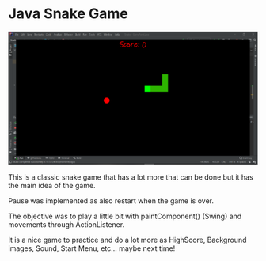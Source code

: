 # Java Snake Game

![](https://github.com/m00s77/Java-Snake-Game/blob/main/image/print.png)


This is a classic snake game that has a lot more that can be done but it has the main idea of the game.

Pause was implemented as also restart when the game is over. 

The objective was to play a little bit with paintComponent() (Swing) and movements through ActionListener. 

It is a nice game to practice and do a lot more as HighScore, Background images, Sound, Start Menu, etc...   maybe next time!
